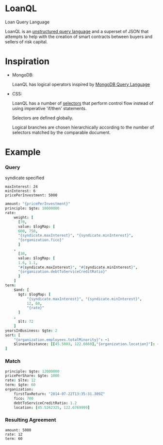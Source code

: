 # LoanQL
Loan Query Language

LoanQL is an [unstructured query language](https://en.wikipedia.org/wiki/NoSQL) and a superset of JSON that attempts to help with the creation of smart contracts between buyers and sellers of risk capital.

# Inspiration


* MongoDB:

	LoanQL has logical operators inspired by [MongoDB Query Language](https://docs.mongodb.com/manual/reference/operator/query/)

* CSS:

  LoanQL has a number of [selectors](https://en.wikipedia.org/wiki/Cascading_Style_Sheets#Selector) that perform control flow instead of using imperative 'if/then' statements. 

  Selectors are defined globally.

  Logical branches are chosen hierarchically according to the number of selectors matched by the comparable document.

# Example
### Query

syndicate specified
```
maxInterest: 24
minInterest: 6
pricePerInvestment: 5000
```
```coffeescript
amount: "{pricePerInvestment}"
principle: $gte: 10000000
rate:
	weight: [
      [70,
      value: $logMap: [
      600, 750,
      "{syndicate.maxInterest}", "{syndicate.minInterest}",
      "{organization.fico}"
      ]
    ,
      [30,
      value: $logMap: [
      1.6, 1.1,
      "#{syndicate.maxInterest}", "#{syndicate.minInterest}",
      "{organization.debtToServiceCreditRatio}"
      ]
    ]
term:
	$and: [
      $gt: $logMap: [
          "{syndicate.maxInterest}", "{syndicate.minInterest}",
          12, 60,
          "{rate}"
      ]
    ,
      $lt: 72
    ]
yearsInBusiness: $gte: 2
sort: [
	"{organization.employees.totalMinority}": -1
    $linearDistance: [[45.5083, 122.6660],"{organization.location}"]: -1
]
```

### Match

```coffeescript
principle: $gte: 12000000
pricePerShare: $gte: 1000
rate: $lte: 12
term: $gte: 60
organization:
	firstTaxReturn: "2014-07-22T13:35:31.309Z"
	fico: 700
    debtToServiceCreditRatio: 1.2
    location: [45.5262325, 122.6769999]
```

### Resulting Agreement

```
amount: 5000
rate: 12
term: 60
```
